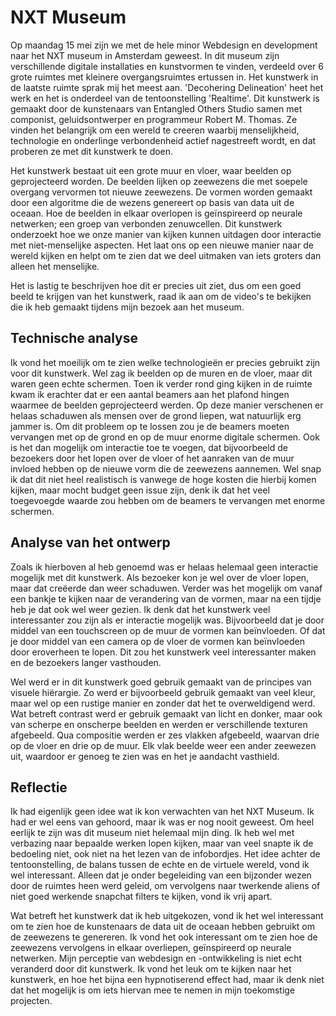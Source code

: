 # NXT Museum
Op maandag 15 mei zijn we met de hele minor Webdesign en development naar het NXT museum in Amsterdam geweest. In dit museum zijn verschillende digitale installaties en kunstvormen te vinden, verdeeld over 6 grote ruimtes met kleinere overgangsruimtes ertussen in. Het kunstwerk in de laatste ruimte sprak mij het meest aan. 'Decohering Delineation' heet het werk en het is onderdeel van de tentoonstelling 'Realtime'. Dit kunstwerk is gemaakt door de kunstenaars van Entangled Others Studio samen met componist, geluidsontwerper en programmeur Robert M. Thomas. Ze vinden het belangrijk om een wereld te creeren waarbij menselijkheid, technologie en onderlinge verbondenheid actief nagestreeft wordt, en dat proberen ze met dit kunstwerk te doen.

Het kunstwerk bestaat uit een grote muur en vloer, waar beelden op geprojecteerd worden. De beelden lijken op zeewezens die met soepele overgang vervormen tot nieuwe zeewezens. De vormen worden gemaakt door een algoritme die de wezens genereert op basis van data uit de oceaan. Hoe de beelden in elkaar overlopen is geïnspireerd op neurale netwerken; een groep van verbonden zenuwcellen. 
Dit kunstwerk onderzoekt hoe we onze manier van kijken kunnen uitdagen door interactie met niet-menselijke aspecten. Het laat ons op een nieuwe manier naar de wereld kijken en helpt om te zien dat we deel uitmaken van iets groters dan alleen het menselijke.

Het is lastig te beschrijven hoe dit er precies uit ziet, dus om een goed beeld te krijgen van het kunstwerk, raad ik aan om de video's te bekijken die ik heb gemaakt tijdens mijn bezoek aan het museum.

## Technische analyse
Ik vond het moeilijk om te zien welke technologieën er precies gebruikt zijn voor dit kunstwerk. Wel zag ik beelden op de muren en de vloer, maar dit waren geen echte schermen. Toen ik verder rond ging kijken in de ruimte kwam ik erachter dat er een aantal beamers aan het plafond hingen waarmee de beelden geprojecteerd werden. Op deze manier verschenen er helaas schaduwen als mensen over de grond liepen, wat natuurlijk erg jammer is. Om dit probleem op te lossen zou je de beamers moeten vervangen met op de grond en op de muur enorme digitale schermen. Ook is het dan mogelijk om interactie toe te voegen, dat bijvoorbeeld de bezoekers door het lopen over de vloer of het aanraken van de muur invloed hebben op de nieuwe vorm die de zeewezens aannemen. Wel snap ik dat dit niet heel realistisch is vanwege de hoge kosten die hierbij komen kijken, maar mocht budget geen issue zijn, denk ik dat het veel toegevoegde waarde zou hebben om de beamers te vervangen met enorme schermen.

## Analyse van het ontwerp
Zoals ik hierboven al heb genoemd was er helaas helemaal geen interactie mogelijk met dit kunstwerk. Als bezoeker kon je wel over de vloer lopen, maar dat creëerde dan weer schaduwen. Verder was het mogelijk om vanaf een bankje te kijken naar de verandering van de vormen, maar na een tijdje heb je dat ook wel weer gezien. Ik denk dat het kunstwerk veel interessanter zou zijn als er interactie mogelijk was. Bijvoorbeeld dat je door middel van een touchscreen op de muur de vormen kan beïnvloeden. Of dat je door middel van een camera op de vloer de vormen kan beïnvloeden door eroverheen te lopen. Dit zou het kunstwerk veel interessanter maken en de bezoekers langer vasthouden. 

Wel werd er in dit kunstwerk goed gebruik gemaakt van de principes van visuele hiërargie. Zo werd er bijvoorbeeld gebruik gemaakt van veel kleur, maar wel op een rustige manier en zonder dat het te overweldigend werd. Wat betreft contrast werd er gebruik gemaakt van licht en donker, maar ook van scherpe en onscherpe beelden en werden er verschillende texturen afgebeeld. Qua compositie werden er zes vlakken afgebeeld, waarvan drie op de vloer en drie op de muur. Elk vlak beelde weer een ander zeewezen uit, waardoor er genoeg te zien was en het je aandacht vasthield.

## Reflectie
Ik had eigenlijk geen idee wat ik kon verwachten van het NXT Museum. Ik had er wel eens van gehoord, maar ik was er nog nooit geweest. Om heel eerlijk te zijn was dit museum niet helemaal mijn ding. Ik heb wel met verbazing naar bepaalde werken lopen kijken, maar van veel snapte ik de bedoeling niet, ook niet na het lezen van de infobordjes. Het idee achter de tentoonstelling, de balans tussen de echte en de virtuele wereld, vond ik wel interessant. Alleen dat je onder begeleiding van een bijzonder wezen door de ruimtes heen werd geleid, om vervolgens naar twerkende aliens of niet goed werkende snapchat filters te kijken, vond ik vrij apart.

Wat betreft het kunstwerk dat ik heb uitgekozen, vond ik het wel interessant om te zien hoe de kunstenaars de data uit de oceaan hebben gebruikt om de zeewezens te genereren. Ik vond het ook interessant om te zien hoe de zeewezens vervolgens in elkaar overliepen, geïnspireerd op neurale netwerken. Mijn perceptie van webdesign en -ontwikkeling is niet echt veranderd door dit kunstwerk. Ik vond het leuk om te kijken naar het kunstwerk, en hoe het bijna een hypnotiserend effect had, maar ik denk niet dat het mogelijk is om iets hiervan mee te nemen in mijn toekomstige projecten.